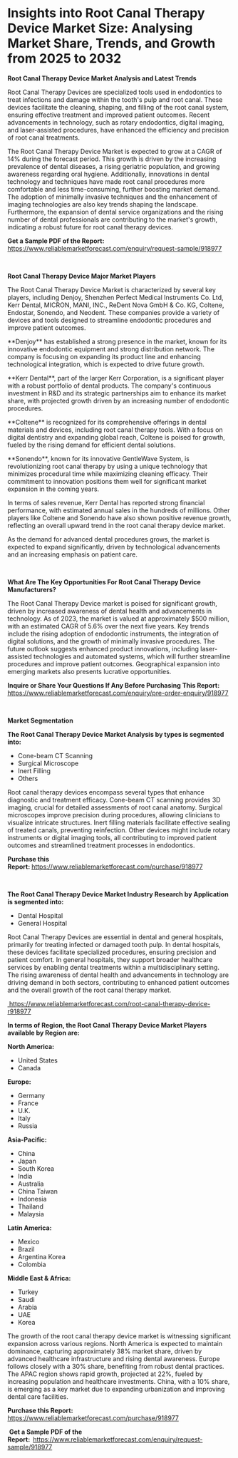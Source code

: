 <p><h1>Insights into Root Canal Therapy Device Market Size: Analysing Market Share, Trends, and Growth from 2025 to 2032</h1></p><p><strong>Root Canal Therapy Device Market Analysis and Latest Trends</strong></p>
<p><p>Root Canal Therapy Devices are specialized tools used in endodontics to treat infections and damage within the tooth's pulp and root canal. These devices facilitate the cleaning, shaping, and filling of the root canal system, ensuring effective treatment and improved patient outcomes. Recent advancements in technology, such as rotary endodontics, digital imaging, and laser-assisted procedures, have enhanced the efficiency and precision of root canal treatments.</p><p>The Root Canal Therapy Device Market is expected to grow at a CAGR of 14% during the forecast period. This growth is driven by the increasing prevalence of dental diseases, a rising geriatric population, and growing awareness regarding oral hygiene. Additionally, innovations in dental technology and techniques have made root canal procedures more comfortable and less time-consuming, further boosting market demand. The adoption of minimally invasive techniques and the enhancement of imaging technologies are also key trends shaping the landscape. Furthermore, the expansion of dental service organizations and the rising number of dental professionals are contributing to the market's growth, indicating a robust future for root canal therapy devices.</p></p>
<p><strong>Get a Sample PDF of the Report:&nbsp;</strong> <a href="https://www.reliablemarketforecast.com/enquiry/request-sample/918977?utm_campaign=3495&utm_medium=2&utm_source=Github&utm_content=ia&utm_term=18042025&utm_id=root-canal-therapy-device">https://www.reliablemarketforecast.com/enquiry/request-sample/918977</a></p>
<p>&nbsp;</p>
<p><strong>Root Canal Therapy Device Major Market Players</strong></p>
<p><p>The Root Canal Therapy Device Market is characterized by several key players, including Denjoy, Shenzhen Perfect Medical Instruments Co. Ltd, Kerr Dental, MICRON, MANI, INC., ReDent Nova GmbH & Co. KG, Coltene, Endostar, Sonendo, and Neodent. These companies provide a variety of devices and tools designed to streamline endodontic procedures and improve patient outcomes.</p><p>**Denjoy** has established a strong presence in the market, known for its innovative endodontic equipment and strong distribution network. The company is focusing on expanding its product line and enhancing technological integration, which is expected to drive future growth.</p><p>**Kerr Dental**, part of the larger Kerr Corporation, is a significant player with a robust portfolio of dental products. The company's continuous investment in R&D and its strategic partnerships aim to enhance its market share, with projected growth driven by an increasing number of endodontic procedures.</p><p>**Coltene** is recognized for its comprehensive offerings in dental materials and devices, including root canal therapy tools. With a focus on digital dentistry and expanding global reach, Coltene is poised for growth, fueled by the rising demand for efficient dental solutions.</p><p>**Sonendo**, known for its innovative GentleWave System, is revolutionizing root canal therapy by using a unique technology that minimizes procedural time while maximizing cleaning efficacy. Their commitment to innovation positions them well for significant market expansion in the coming years.</p><p>In terms of sales revenue, Kerr Dental has reported strong financial performance, with estimated annual sales in the hundreds of millions. Other players like Coltene and Sonendo have also shown positive revenue growth, reflecting an overall upward trend in the root canal therapy device market.</p><p>As the demand for advanced dental procedures grows, the market is expected to expand significantly, driven by technological advancements and an increasing emphasis on patient care.</p></p>
<p>&nbsp;</p>
<p><strong>What Are The Key Opportunities For Root Canal Therapy Device Manufacturers?</strong></p>
<p><p>The Root Canal Therapy Device market is poised for significant growth, driven by increased awareness of dental health and advancements in technology. As of 2023, the market is valued at approximately $500 million, with an estimated CAGR of 5.6% over the next five years. Key trends include the rising adoption of endodontic instruments, the integration of digital solutions, and the growth of minimally invasive procedures. The future outlook suggests enhanced product innovations, including laser-assisted technologies and automated systems, which will further streamline procedures and improve patient outcomes. Geographical expansion into emerging markets also presents lucrative opportunities.</p></p>
<p><strong>Inquire or Share Your Questions If Any Before Purchasing This Report:</strong> <a href="https://www.reliablemarketforecast.com/enquiry/pre-order-enquiry/918977?utm_campaign=3495&utm_medium=2&utm_source=Github&utm_content=ia&utm_term=18042025&utm_id=root-canal-therapy-device">https://www.reliablemarketforecast.com/enquiry/pre-order-enquiry/918977</a></p>
<p>&nbsp;</p>
<p><strong>Market Segmentation</strong></p>
<p><strong>The Root Canal Therapy Device Market Analysis by types is segmented into:</strong></p>
<p><ul><li>Cone-beam CT Scanning</li><li>Surgical Microscope</li><li>Inert Filling</li><li>Others</li></ul></p>
<p><p>Root canal therapy devices encompass several types that enhance diagnostic and treatment efficacy. Cone-beam CT scanning provides 3D imaging, crucial for detailed assessments of root canal anatomy. Surgical microscopes improve precision during procedures, allowing clinicians to visualize intricate structures. Inert filling materials facilitate effective sealing of treated canals, preventing reinfection. Other devices might include rotary instruments or digital imaging tools, all contributing to improved patient outcomes and streamlined treatment processes in endodontics.</p></p>
<p><strong>Purchase this Report:&nbsp;</strong><a href="https://www.reliablemarketforecast.com/purchase/918977?utm_campaign=3495&utm_medium=2&utm_source=Github&utm_content=ia&utm_term=18042025&utm_id=root-canal-therapy-device">https://www.reliablemarketforecast.com/purchase/918977</a></p>
<p>&nbsp;</p>
<p><strong>The Root Canal Therapy Device Market Industry Research by Application is segmented into:</strong></p>
<p><ul><li>Dental Hospital</li><li>General Hospital</li></ul></p>
<p><p>Root Canal Therapy Devices are essential in dental and general hospitals, primarily for treating infected or damaged tooth pulp. In dental hospitals, these devices facilitate specialized procedures, ensuring precision and patient comfort. In general hospitals, they support broader healthcare services by enabling dental treatments within a multidisciplinary setting. The rising awareness of dental health and advancements in technology are driving demand in both sectors, contributing to enhanced patient outcomes and the overall growth of the root canal therapy market.</p></p>
<p><a href="https://www.reliablemarketforecast.com/root-canal-therapy-device-r918977?utm_campaign=3495&utm_medium=2&utm_source=Github&utm_content=ia&utm_term=18042025&utm_id=root-canal-therapy-device">&nbsp;https://www.reliablemarketforecast.com/root-canal-therapy-device-r918977</a></p>
<p><strong>In terms of Region, the Root Canal Therapy Device Market Players available by Region are:</strong></p>
<p>
    <p> <strong> North America: </strong>
        <ul>
            <li>United States</li>
            <li>Canada</li>
        </ul>
        </p> 
    <p> <strong> Europe: </strong>
        <ul>
            <li>Germany</li>
            <li>France</li>
            <li>U.K.</li>
            <li>Italy</li>
            <li>Russia</li>
        </ul>
        </p> 
    <p> <strong> Asia-Pacific: </strong>
        <ul>
            <li>China</li>
            <li>Japan</li>
            <li>South Korea</li>
            <li>India</li>
            <li>Australia</li>
            <li>China Taiwan</li>
            <li>Indonesia</li>
            <li>Thailand</li>
            <li>Malaysia</li>
        </ul>
        </p> 
    <p> <strong> Latin America: </strong>
        <ul>
            <li>Mexico</li>
            <li>Brazil</li>
            <li>Argentina Korea</li>
            <li>Colombia</li>
        </ul>
        </p> 
    <p> <strong> Middle East & Africa: </strong>
        <ul>
            <li>Turkey</li>
            <li>Saudi</li>
            <li>Arabia</li>
            <li>UAE</li>
            <li>Korea</li>
        </ul>
    </p>
    </p>
<p><p>The growth of the root canal therapy device market is witnessing significant expansion across various regions. North America is expected to maintain dominance, capturing approximately 38% market share, driven by advanced healthcare infrastructure and rising dental awareness. Europe follows closely with a 30% share, benefiting from robust dental practices. The APAC region shows rapid growth, projected at 22%, fueled by increasing population and healthcare investments. China, with a 10% share, is emerging as a key market due to expanding urbanization and improving dental care facilities.</p></p>
<p><strong>Purchase this Report: </strong><a href="https://www.reliablemarketforecast.com/purchase/918977?utm_campaign=3495&utm_medium=2&utm_source=Github&utm_content=ia&utm_term=18042025&utm_id=root-canal-therapy-device">https://www.reliablemarketforecast.com/purchase/918977</a></p>
<p>&nbsp;<strong>Get a Sample PDF of the Report:&nbsp;&nbsp;</strong><a href="https://www.reliablemarketforecast.com/enquiry/request-sample/918977?utm_campaign=3495&utm_medium=2&utm_source=Github&utm_content=ia&utm_term=18042025&utm_id=root-canal-therapy-device">https://www.reliablemarketforecast.com/enquiry/request-sample/918977</a></p>
<p><strong></strong></p>
<p><p></p><p></p><p></p></p>